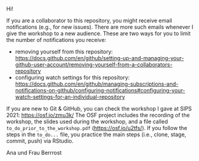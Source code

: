Hi!

If you are a collaborator to this repository, you might receive email notifications (e.g., for new issues). There are more such emails whenever I give the workshop to a new audience. These are two ways for you to limit the number of notifications you receive:

- removing yourself from this repository: https://docs.github.com/en/github/setting-up-and-managing-your-github-user-account/removing-yourself-from-a-collaborators-repository
- configuring watch settings for this repository: https://docs.github.com/en/github/managing-subscriptions-and-notifications-on-github/configuring-notifications#configuring-your-watch-settings-for-an-individual-repository

If you are new to Git & GitHub, you can check the workshop I gave at SIPS 2021: https://osf.io/zmu3k/ The OSF project includes the recording of the workshop, the slides used during the workshop, and a file called `to_do_prior_to_the_workshop.pdf` (https://osf.io/u2tfs/). If you follow the steps in the `to_do...` file, you practice the main steps (i.e., clone, stage, commit, push) via RStudio.

Ana und Frau Berrrost